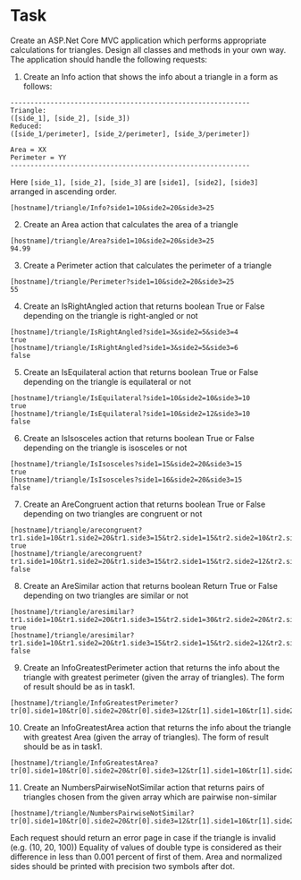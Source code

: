 # Task

Create an ASP.Net Core MVC application which performs appropriate calculations for triangles.
Design all classes and methods in your own way.
The application should handle the following requests: 

1. Create an Info action that shows the info about a triangle in a form as follows:
```
------------------------------------------------------------
Triangle:
([side_1], [side_2], [side_3])
Reduced:
([side_1/perimeter], [side_2/perimeter], [side_3/perimeter])

Area = XX
Perimeter = YY
------------------------------------------------------------
```
Here `[side_1], [side_2], [side_3]` are `[side1], [side2], [side3]` arranged in ascending order.
```
[hostname]/triangle/Info?side1=10&side2=20&side3=25
```


2. Create an Area action that calculates the area of a triangle
```
[hostname]/triangle/Area?side1=10&side2=20&side3=25
94.99
```


3. Create a Perimeter action that calculates the perimeter of a triangle
```
[hostname]/triangle/Perimeter?side1=10&side2=20&side3=25
55
```

4. Create an IsRightAngled action that returns boolean True or False depending on the triangle is right-angled or not 
```
[hostname]/triangle/IsRightAngled?side1=3&side2=5&side3=4
true
[hostname]/triangle/IsRightAngled?side1=3&side2=5&side3=6
false
```

5. Create an IsEquilateral action that returns boolean True or False depending on the triangle is equilateral or not 
```
[hostname]/triangle/IsEquilateral?side1=10&side2=10&side3=10
true
[hostname]/triangle/IsEquilateral?side1=10&side2=12&side3=10
false
```

6. Create an IsIsosceles action that returns boolean True or False depending on the triangle is isosceles or not 
```
[hostname]/triangle/IsIsosceles?side1=15&side2=20&side3=15
true
[hostname]/triangle/IsIsosceles?side1=16&side2=20&side3=15
false
```

7. Create an AreCongruent action that returns boolean True or False depending on two triangles are congruent or not
```
[hostname]/triangle/arecongruent?tr1.side1=10&tr1.side2=20&tr1.side3=15&tr2.side1=15&tr2.side2=10&tr2.side3=20
true
[hostname]/triangle/arecongruent?tr1.side1=10&tr1.side2=20&tr1.side3=15&tr2.side1=15&tr2.side2=12&tr2.side3=20
false
```

8. Create an AreSimilar action that returns boolean Return True or False depending on two triangles are similar or not
```
[hostname]/triangle/aresimilar?tr1.side1=10&tr1.side2=20&tr1.side3=15&tr2.side1=30&tr2.side2=20&tr2.side3=40
true
[hostname]/triangle/aresimilar?tr1.side1=10&tr1.side2=20&tr1.side3=15&tr2.side1=15&tr2.side2=12&tr2.side3=20
false
```

9. Create an InfoGreatestPerimeter action that returns the info about the triangle with greatest perimeter (given the array of triangles). The form of result should be as in task1. 
```
[hostname]/triangle/InfoGreatestPerimeter?tr[0].side1=10&tr[0].side2=20&tr[0].side3=12&tr[1].side1=10&tr[1].side2=20&tr[1].side3=25&tr[2].side1=10&tr[2].side2=18&tr[2].side3=22
```

10. Create an InfoGreatestArea action that returns the info about the triangle with greatest Area (given the array of triangles). The form of result should be as in task1. 
```
[hostname]/triangle/InfoGreatestArea?tr[0].side1=10&tr[0].side2=20&tr[0].side3=12&tr[1].side1=10&tr[1].side2=20&tr[1].side3=25&tr[2].side1=10&tr[2].side2=18&tr[2].side3=22
```

11. Create an NumbersPairwiseNotSimilar action that returns pairs of triangles chosen from the given array which are pairwise non-similar
```
[hostname]/triangle/NumbersPairwiseNotSimilar?tr[0].side1=10&tr[0].side2=20&tr[0].side3=12&tr[1].side1=10&tr[1].side2=20&tr[1].side3=25&tr[2].side1=10&tr[2].side2=18&tr[2].side3=22
```

Each request should return an error page in case if the triangle is invalid (e.g. (10, 20, 100))
Equality of values of double type is considered as their difference in less than 0.001 percent of first of them.
Area and normalized sides should be printed with precision two symbols after dot.
